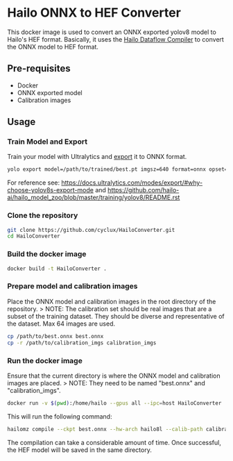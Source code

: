 # Hailo ONNX to HEF Converter

This docker image is used to convert an ONNX exported yolov8 model to Hailo's HEF format.
Basically, it uses the [Hailo Dataflow Compiler](https://hailo.ai/developer-zone/documentation/v3-28-0/?sp_referrer=install/install.html) to convert the ONNX model to HEF format.

## Pre-requisites

- Docker
- ONNX exported model
- Calibration images

## Usage

### Train Model and Export

Train your model with Ultralytics and [export](https://docs.ultralytics.com/modes/export/#why-choose-yolov8s-export-mode) it to ONNX format.

```bash
yolo export model=/path/to/trained/best.pt imgsz=640 format=onnx opset=11
```

For reference see: https://docs.ultralytics.com/modes/export/#why-choose-yolov8s-export-mode and https://github.com/hailo-ai/hailo_model_zoo/blob/master/training/yolov8/README.rst

### Clone the repository

```bash
git clone https://github.com/cyclux/HailoConverter.git
cd HailoConverter
```

### Build the docker image

```bash
docker build -t HailoConverter .
```

### Prepare model and calibration images 

Place the ONNX model and calibration images in the root directory of the repository.
    > NOTE: The calibration set should be real images that are a subset of the training dataset.
    They should be diverse and representative of the dataset. Max 64 images are used.

```bash
cp /path/to/best.onnx best.onnx
cp -r /path/to/calibration_imgs calibration_imgs
```

### Run the docker image

Ensure that the current directory is where the ONNX model and calibration images are placed.
    > NOTE: They need to be named "best.onnx" and "calibration_imgs".

```bash
docker run -v $(pwd):/home/hailo --gpus all --ipc=host HailoConverter
```

This will run the following command:

```bash
hailomz compile --ckpt best.onnx --hw-arch hailo8l --calib-path calibration_imgs/ --yaml yolov8s_custom.yaml --model-script yolov8s_custom.alls --classes 1
```

The compilation can take a considerable amount of time.
Once successful, the HEF model will be saved in the same directory.
